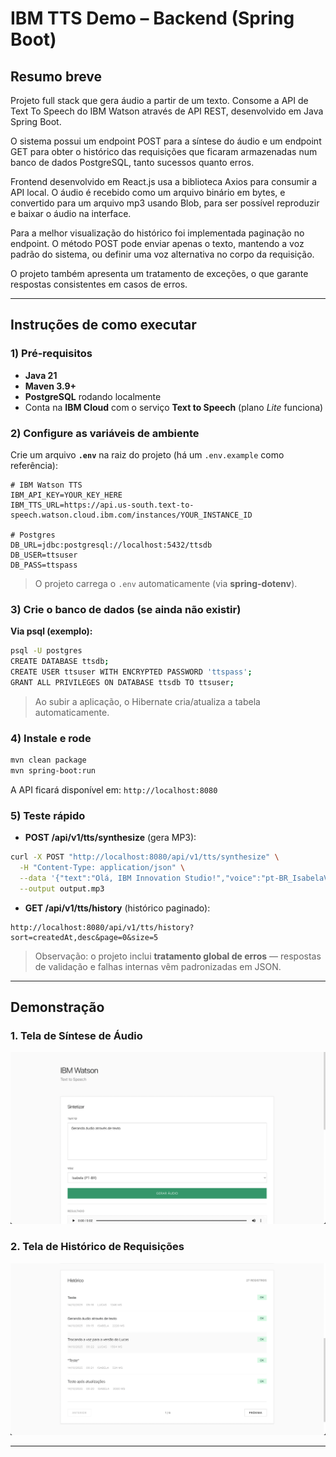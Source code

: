 # IBM TTS Demo – Backend (Spring Boot)

## Resumo breve

Projeto full stack que gera áudio a partir de um texto. Consome a API de Text To Speech do IBM Watson através de API REST, desenvolvido em Java Spring Boot.

O sistema possui um endpoint POST para a síntese do áudio e um endpoint GET para obter o histórico das requisições que ficaram armazenadas num banco de dados PostgreSQL, tanto sucessos quanto erros.

Frontend desenvolvido em React.js usa a biblioteca Axios para consumir a API local. O áudio é recebido como um arquivo binário em bytes, e convertido para um arquivo mp3 usando Blob, para ser possível reproduzir e baixar o áudio na interface.

Para a melhor visualização do histórico foi implementada paginação no endpoint. O método POST pode enviar apenas o texto, mantendo a voz padrão do sistema, ou definir uma voz alternativa no corpo da requisição.

O projeto também apresenta um tratamento de exceções, o que garante respostas consistentes em casos de erros.

---

## Instruções de como executar

### 1) Pré-requisitos

* **Java 21**
* **Maven 3.9+**
* **PostgreSQL** rodando localmente
* Conta na **IBM Cloud** com o serviço **Text to Speech** (plano *Lite* funciona)

### 2) Configure as variáveis de ambiente

Crie um arquivo **`.env`** na raiz do projeto (há um `.env.example` como referência):

```env
# IBM Watson TTS
IBM_API_KEY=YOUR_KEY_HERE
IBM_TTS_URL=https://api.us-south.text-to-speech.watson.cloud.ibm.com/instances/YOUR_INSTANCE_ID

# Postgres
DB_URL=jdbc:postgresql://localhost:5432/ttsdb
DB_USER=ttsuser
DB_PASS=ttspass
```

> O projeto carrega o `.env` automaticamente (via **spring-dotenv**).

### 3) Crie o banco de dados (se ainda não existir)

**Via psql (exemplo):**

```bash
psql -U postgres
CREATE DATABASE ttsdb;
CREATE USER ttsuser WITH ENCRYPTED PASSWORD 'ttspass';
GRANT ALL PRIVILEGES ON DATABASE ttsdb TO ttsuser;
```

> Ao subir a aplicação, o Hibernate cria/atualiza a tabela automaticamente.

### 4) Instale e rode

```bash
mvn clean package
mvn spring-boot:run
```

A API ficará disponível em: `http://localhost:8080`

### 5) Teste rápido

* **POST /api/v1/tts/synthesize** (gera MP3):

```bash
curl -X POST "http://localhost:8080/api/v1/tts/synthesize" \
  -H "Content-Type: application/json" \
  --data '{"text":"Olá, IBM Innovation Studio!","voice":"pt-BR_IsabelaV3Voice"}' \
  --output output.mp3
```

* **GET /api/v1/tts/history** (histórico paginado):

```
http://localhost:8080/api/v1/tts/history?sort=createdAt,desc&page=0&size=5
```

> Observação: o projeto inclui **tratamento global de erros** — respostas de validação e falhas internas vêm padronizadas em JSON.

---

## Demonstração

### 1. Tela de Síntese de Áudio

![Tela de Síntese de audio](./assets/screenshot_gerar_audio.png)

### 2. Tela de Histórico de Requisições

![Tela de Historico](./assets/screenshot_historico.png)

---
